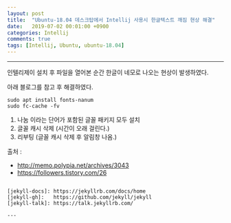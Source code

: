 ```yaml
---
layout: post
title:  "Ubuntu-18.04 데스크탑에서 Intellij 사용시 한글텍스트 깨짐 현상 해결"
date:   2019-07-02 00:01:00 +0900
categories: Intellij
comments: true
tags: [Intellij, Ubuntu, ubuntu-18.04]
---
```


---

인텔리제이 설치 후 파일을 열어본 순간 한글이 네모로 나오는 현상이 발생하였다.

아래 블로그를 참고 후 해결하였다.
```
sudo apt install fonts-nanum
sudo fc-cache -fv
```

1. 나눔 이라는 단어가 포함된 글꼴 패키지 모두 설치
2. 글꼴 캐시 삭제 (시간이 오래 걸린다.)
3. 리부팅 (글꼴 캐시 삭제 후 알림창 나옴.)


출처 : 
 - http://memo.polypia.net/archives/3043
 - https://followers.tistory.com/26 

```

[jekyll-docs]: https://jekyllrb.com/docs/home
[jekyll-gh]:   https://github.com/jekyll/jekyll
[jekyll-talk]: https://talk.jekyllrb.com/

---
